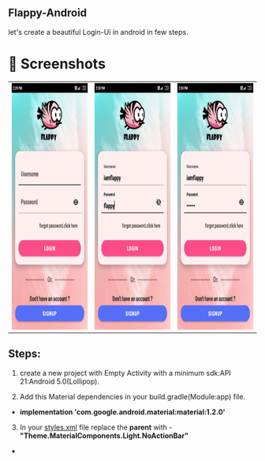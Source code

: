 ## Flappy-Android
let's create a beautiful Login-Ui in android in few steps.

# :camera_flash: Screenshots 
<table>
  <tr>
    <td><img src="https://github.com/iamAjayJadhav/Flappy-Android/blob/master/Flappy/screenshots/Screenshot_flappy1.jpg" width=280 height=500></td>
    <td><img src="https://github.com/iamAjayJadhav/Flappy-Android/blob/master/Flappy/screenshots/Screenshot_flappy2.jpg" width=280 height=500></td>
    <td><img src="https://github.com/iamAjayJadhav/Flappy-Android/blob/master/Flappy/screenshots/Screenshot_flappy3.jpg" width=280 height=500></td>
  </tr>
 </table>

## Steps:
1. create a new project with Empty Activity with a minimum sdk:API 21:Android 5.0(Lollipop).

2.  Add this Material dependencies in your build.gradle(Module:app) file.
* **implementation 'com.google.android.material:material:1.2.0'**

3. In your [styles.xml](https://github.com/iamAjayJadhav/Flappy-Android/blob/master/Flappy/values/styles.xml) file replace the **parent** with - **"Theme.MaterialComponents.Light.NoActionBar"** 
* **<style name="AppTheme" parent="Theme.MaterialComponents.Light.NoActionBar">**

4. import the drawables from the flappy folder as shown.
  <table>
  <tr>
    <td><img src=https://github.com/iamAjayJadhav/Flappy-Android/blob/master/Flappy/screenshots/screenshot_drawable.png></td>
  </tr>
 </table>
  
5. In your **activity_main** file replace the code with **[activity_main](https://github.com/iamAjayJadhav/Flappy-Android/blob/master/Flappy/layout/activity_main.xml)** file code.

6. **Congrats now you have a beautiful Login-ui**

### Contact me - Let's become friends
* [Linkedin](https://www.linkedin.com/in/ajay-jadhav-110882189/)

### Show some :sparkling_heart: and star :star: the repository. Its free :pray:
